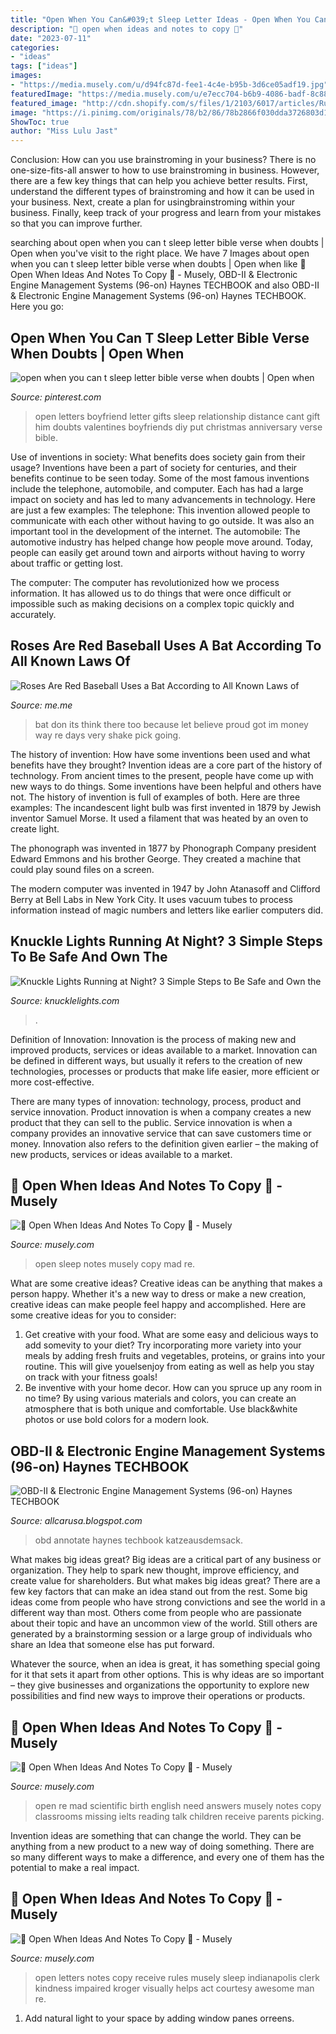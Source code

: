 ```yaml
---
title: "Open When You Can&#039;t Sleep Letter Ideas - Open When You Can T Sleep Letter Bible Verse When Doubts"
description: "💌 open when ideas and notes to copy 💌"
date: "2023-07-11"
categories:
- "ideas"
tags: ["ideas"]
images:
- "https://media.musely.com/u/d94fc87d-fee1-4c4e-b95b-3d6ce05adf19.jpg"
featuredImage: "https://media.musely.com/u/e7ecc704-b6b9-4086-badf-8c882802387a.jpg"
featured_image: "http://cdn.shopify.com/s/files/1/2103/6017/articles/Running_at_night.8_grande.jpg?v=1587879706"
image: "https://i.pinimg.com/originals/78/b2/86/78b2866f030dda3726803d1b36d57343.jpg"
ShowToc: true
author: "Miss Lulu Jast"
---
```



Conclusion: How can you use brainstroming in your business?
There is no one-size-fits-all answer to how to use brainstroming in business. However, there are a few key things that can help you achieve better results. First, understand the different types of brainstroming and how it can be used in your business. Next, create a plan for usingbrainstroming within your business. Finally, keep track of your progress and learn from your mistakes so that you can improve further.

	

		
searching about open when you can t sleep letter bible verse when doubts | Open when you've visit to the right place. We have 7 Images about open when you can t sleep letter bible verse when doubts | Open when like 💌 Open When Ideas And Notes To Copy 💌 - Musely, OBD-II &amp; Electronic Engine Management Systems (96-on) Haynes TECHBOOK and also OBD-II &amp; Electronic Engine Management Systems (96-on) Haynes TECHBOOK. Here you go:
		
    
## Open When You Can T Sleep Letter Bible Verse When Doubts | Open When

<img loading=lazy src="https://i.pinimg.com/originals/78/b2/86/78b2866f030dda3726803d1b36d57343.jpg" onerror="this.onerror=null;this.src='https://tse2.mm.bing.net/th?id=OIP.J-wyJaFqexC38jeKl0KE_QHaJ4&amp;pid=15.1';" alt="open when you can t sleep letter bible verse when doubts | Open when">

_Source: pinterest.com_

>open letters boyfriend letter gifts sleep relationship distance cant gift him doubts valentines boyfriends diy put christmas anniversary verse bible. 

	

Use of inventions in society: What benefits does society gain from their usage?
Inventions have been a part of society for centuries, and their benefits continue to be seen today. Some of the most famous inventions include the telephone, automobile, and computer. Each has had a large impact on society and has led to many advancements in technology. Here are just a few examples: The telephone: This invention allowed people to communicate with each other without having to go outside. It was also an important tool in the development of the internet.
The automobile: The automotive industry has helped change how people move around. Today, people can easily get around town and airports without having to worry about traffic or getting lost.

The computer: The computer has revolutionized how we process information. It has allowed us to do things that were once difficult or impossible such as making decisions on a complex topic quickly and accurately.

    
## Roses Are Red Baseball Uses A Bat According To All Known Laws Of

<img loading=lazy src="https://pics.me.me/thumb_roses-are-red-baseball-uses-a-bat-according-to-all-63456477.png" onerror="this.onerror=null;this.src='https://tse2.mm.bing.net/th?id=OIP.Tk-cabqKL9HBoNfTTIU8cwAAAA&amp;pid=15.1';" alt="Roses Are Red Baseball Uses a Bat According to All Known Laws of">

_Source: me.me_

>bat don its think there too because let believe proud got im money way re days very shake pick going. 

	

The history of invention: How have some inventions been used and what benefits have they brought?
Invention ideas are a core part of the history of technology. From ancient times to the present, people have come up with new ways to do things. Some inventions have been helpful and others have not. The history of invention is full of examples of both. Here are three examples:
The incandescent light bulb was first invented in 1879 by Jewish inventor Samuel Morse. It used a filament that was heated by an oven to create light.

The phonograph was invented in 1877 by Phonograph Company president Edward Emmons and his brother George. They created a machine that could play sound files on a screen.

The modern computer was invented in 1947 by John Atanasoff and Clifford Berry at Bell Labs in New York City. It uses vacuum tubes to process information instead of magic numbers and letters like earlier computers did.

    
## Knuckle Lights Running At Night? 3 Simple Steps To Be Safe And Own The

<img loading=lazy src="http://cdn.shopify.com/s/files/1/2103/6017/articles/Running_at_night.8_grande.jpg?v=1587879706" onerror="this.onerror=null;this.src='https://tse2.mm.bing.net/th?id=OIP.e5fQhKE_BYhH4GaVFl_FhgHaHa&amp;pid=15.1';" alt="Knuckle Lights Running at Night? 3 Simple Steps to Be Safe and Own the">

_Source: knucklelights.com_

>. 

	

Definition of Innovation:
Innovation is the process of making new and improved products, services or ideas available to a market. Innovation can be defined in different ways, but usually it refers to the creation of new technologies, processes or products that make life easier, more efficient or more cost-effective.

There are many types of innovation: technology, process, product and service innovation. Product innovation is when a company creates a new product that they can sell to the public. Service innovation is when a company provides an innovative service that can save customers time or money. Innovation also refers to the definition given earlier – the making of new products, services or ideas available to a market.

    
## 💌 Open When Ideas And Notes To Copy 💌 - Musely

<img loading=lazy src="https://media.musely.com/u/06d53264-e912-47d5-9cf3-6fd3acf2d021.jpg" onerror="this.onerror=null;this.src='https://tse1.mm.bing.net/th?id=OIP._qWqLXdk1lBLtNN86Og3AQHaHE&amp;pid=15.1';" alt="💌 Open When Ideas And Notes To Copy 💌 - Musely">

_Source: musely.com_

>open sleep notes musely copy mad re. 

	

What are some creative ideas?
Creative ideas can be anything that makes a person happy. Whether it's a new way to dress or make a new creation, creative ideas can make people feel happy and accomplished. Here are some creative ideas for you to consider: 
1. Get creative with your food. What are some easy and delicious ways to add somevity to your diet? Try incorporating more variety into your meals by adding fresh fruits and vegetables, proteins, or grains into your routine. This will give youelsenjoy from eating as well as help you stay on track with your fitness goals! 
2. Be inventive with your home decor. How can you spruce up any room in no time? By using various materials and colors, you can create an atmosphere that is both unique and comfortable. Use black&white photos or use bold colors for a modern look.

    
## OBD-II &amp; Electronic Engine Management Systems (96-on) Haynes TECHBOOK

<img loading=lazy src="https://images-na.ssl-images-amazon.com/images/I/91iu280-zlL.png" onerror="this.onerror=null;this.src='https://tse1.mm.bing.net/th?id=OIP.2yFKtUwQC69an6VR4gB6TAHaL2&amp;pid=15.1';" alt="OBD-II &amp; Electronic Engine Management Systems (96-on) Haynes TECHBOOK">

_Source: allcarusa.blogspot.com_

>obd annotate haynes techbook katzeausdemsack. 

	

What makes big ideas great?
Big ideas are a critical part of any business or organization. They help to spark new thought, improve efficiency, and create value for shareholders. But what makes big ideas great? There are a few key factors that can make an idea stand out from the rest.
Some big ideas come from people who have strong convictions and see the world in a different way than most. Others come from people who are passionate about their topic and have an uncommon view of the world. Still others are generated by a brainstorming session or a large group of individuals who share an Idea that someone else has put forward.

Whatever the source, when an idea is great, it has something special going for it that sets it apart from other options. This is why ideas are so important – they give businesses and organizations the opportunity to explore new possibilities and find new ways to improve their operations or products.

    
## 💌 Open When Ideas And Notes To Copy 💌 - Musely

<img loading=lazy src="https://media.musely.com/u/e7ecc704-b6b9-4086-badf-8c882802387a.jpg" onerror="this.onerror=null;this.src='https://tse1.mm.bing.net/th?id=OIP.6L9QNnImPe8qtTLmJiZTOwHaK-&amp;pid=15.1';" alt="💌 Open When Ideas And Notes To Copy 💌 - Musely">

_Source: musely.com_

>open re mad scientific birth english need answers musely notes copy classrooms missing ielts reading talk children receive parents picking. 

	

Invention ideas are something that can change the world. They can be anything from a new product to a new way of doing something. There are so many different ways to make a difference, and every one of them has the potential to make a real impact.

    
## 💌 Open When Ideas And Notes To Copy 💌 - Musely

<img loading=lazy src="https://media.musely.com/u/d94fc87d-fee1-4c4e-b95b-3d6ce05adf19.jpg" onerror="this.onerror=null;this.src='https://tse2.mm.bing.net/th?id=OIP.Vwts0W1zqU0qiR5U9PgUNQHaKv&amp;pid=15.1';" alt="💌 Open When Ideas And Notes To Copy 💌 - Musely">

_Source: musely.com_

>open letters notes copy receive rules musely sleep indianapolis clerk kindness impaired kroger visually helps act courtesy awesome man re. 

	

1. Add natural light to your space by adding window panes orreens.

